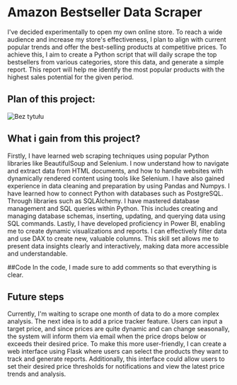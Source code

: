 # Amazon Bestseller Data Scraper

I've decided experimentally to open my own online store. To reach a wide audience and increase my store's effectiveness, I plan to align with current popular trends and offer the best-selling products at competitive prices. To achieve this, I aim to create a Python script that will daily scrape the top bestsellers from various categories, store this data, and generate a simple report. This report will help me identify the most popular products with the highest sales potential for the given period.

## Plan of this project: 
![Bez tytułu](https://github.com/user-attachments/assets/0902169d-8be4-4201-8c42-2ac023b00573)

## What i gain from this project?

Firstly, I have learned web scraping techniques using popular Python libraries like BeautifulSoup and Selenium. I now understand how to navigate and extract data from HTML documents, and how to handle websites with dynamically rendered content using tools like Selenium. I have also gained experience in data cleaning and preparation by using Pandas and Numpys. I have learned how to connect Python with databases such as PostgreSQL. Through libraries such as SQLAlchemy. I have mastered database management and SQL queries within Python. This includes creating and managing database schemas, inserting, updating, and querying data using SQL commands. Lastly, I have developed proficiency in Power BI, enabling me to create dynamic visualizations and reports. I can effectively filter data and use DAX to create new, valuable columns. This skill set allows me to present data insights clearly and interactively, making data more accessible and understandable. 

##Code
In the code, I made sure to add comments so that everything is clear.

## Future steps

Currently, I'm waiting to scrape one month of data to do a more complex analysis.
The next idea is to add a price tracker feature. Users can input a target price, and since prices are quite dynamic and can change seasonally, the system will inform them via email when the price drops below or exceeds their desired price.
To make this more user-friendly, I can create a web interface using Flask where users can select the products they want to track and generate reports. Additionally, this interface could allow users to set their desired price thresholds for notifications and view the latest price trends and analysis.

